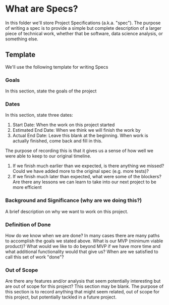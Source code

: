 # What are Specs?

In this folder we'll store Project Specifications (a.k.a. "spec"). The purpose of writing a spec is to provide a simple but complete description of a larger piece of technical work, whether that be software, data science analysis, or something else. 

## Template

We'll use the following template for writing Specs

### Goals
In this section, state the goals of the project

### Dates
In this section, state three dates: 

1. Start Date: When the work on this project started
2. Estimated End Date: When we think we will finish the work by
3. Actual End Date: Leave this blank at the beginning. When work is actually finished, come back and fill in this.

The purpose of recording this is that it gives us a sense of how well we were able to keep to our original timeline.
    
1. If we finish much earlier than we expected, is there anything we missed? Could we have added more to the original spec (e.g. more tests)?
2. If we finish much later than expected, what were some of the blockers? Are there any lessons we can learn to take into our next project to be more efficient

### Background and Significance (why are we doing this?)
A brief description on why we want to work on this project.

### Definition of Done
How do we know when we are done? In many cases there are many paths to accomplish the goals we stated above. What is our MVP (minimum viable product)? What would we like to do beyond MVP if we have more time and what additional functionality would that give us? When are we satisfied to call this set of work "done"?

### Out of Scope
Are there any features and/or analysis that seem potentially interesting but are out of scope for this project? This section may be blank. The purpose of this section is to record anything that might seem related, out of scope for this project, but potentially tackled in a future project.